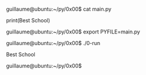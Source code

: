guillaume@ubuntu:~/py/0x00$ cat main.py 


print(Best School)



guillaume@ubuntu:~/py/0x00$ export PYFILE=main.py

guillaume@ubuntu:~/py/0x00$ ./0-run

Best School

guillaume@ubuntu:~/py/0x00$ 
